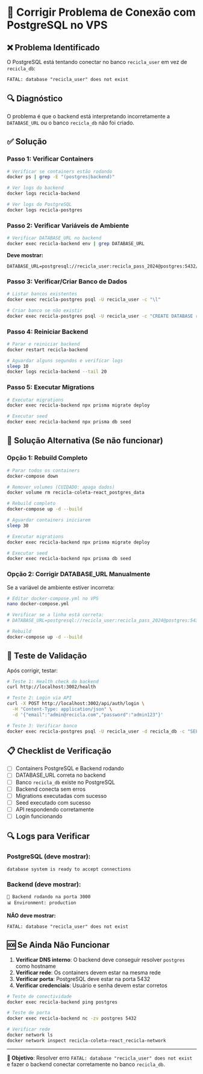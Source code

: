 # 🔧 Corrigir Problema de Conexão com PostgreSQL no VPS

## ❌ Problema Identificado

O PostgreSQL está tentando conectar no banco `recicla_user` em vez de `recicla_db`:

```
FATAL: database "recicla_user" does not exist
```

## 🔍 Diagnóstico

O problema é que o backend está interpretando incorretamente a `DATABASE_URL` ou o banco `recicla_db` não foi criado.

## ✅ Solução

### Passo 1: Verificar Containers

```bash
# Verificar se containers estão rodando
docker ps | grep -E "(postgres|backend)"

# Ver logs do backend
docker logs recicla-backend

# Ver logs do PostgreSQL
docker logs recicla-postgres
```

### Passo 2: Verificar Variáveis de Ambiente

```bash
# Verificar DATABASE_URL no backend
docker exec recicla-backend env | grep DATABASE_URL
```

**Deve mostrar:**
```
DATABASE_URL=postgresql://recicla_user:recicla_pass_2024@postgres:5432/recicla_db
```

### Passo 3: Verificar/Criar Banco de Dados

```bash
# Listar bancos existentes
docker exec recicla-postgres psql -U recicla_user -c "\l"

# Criar banco se não existir
docker exec recicla-postgres psql -U recicla_user -c "CREATE DATABASE recicla_db;"
```

### Passo 4: Reiniciar Backend

```bash
# Parar e reiniciar backend
docker restart recicla-backend

# Aguardar alguns segundos e verificar logs
sleep 10
docker logs recicla-backend --tail 20
```

### Passo 5: Executar Migrations

```bash
# Executar migrations
docker exec recicla-backend npx prisma migrate deploy

# Executar seed
docker exec recicla-backend npx prisma db seed
```

## 🚨 Solução Alternativa (Se não funcionar)

### Opção 1: Rebuild Completo

```bash
# Parar todos os containers
docker-compose down

# Remover volumes (CUIDADO: apaga dados)
docker volume rm recicla-coleta-react_postgres_data

# Rebuild completo
docker-compose up -d --build

# Aguardar containers iniciarem
sleep 30

# Executar migrations
docker exec recicla-backend npx prisma migrate deploy

# Executar seed
docker exec recicla-backend npx prisma db seed
```

### Opção 2: Corrigir DATABASE_URL Manualmente

Se a variável de ambiente estiver incorreta:

```bash
# Editar docker-compose.yml no VPS
nano docker-compose.yml

# Verificar se a linha está correta:
# DATABASE_URL=postgresql://recicla_user:recicla_pass_2024@postgres:5432/recicla_db

# Rebuild
docker-compose up -d --build
```

## 🧪 Teste de Validação

Após corrigir, testar:

```bash
# Teste 1: Health check do backend
curl http://localhost:3002/health

# Teste 2: Login via API
curl -X POST http://localhost:3002/api/auth/login \
  -H "Content-Type: application/json" \
  -d '{"email":"admin@recicla.com","password":"admin123"}'

# Teste 3: Verificar banco
docker exec recicla-postgres psql -U recicla_user -d recicla_db -c "SELECT COUNT(*) FROM users;"
```

## 📋 Checklist de Verificação

- [ ] Containers PostgreSQL e Backend rodando
- [ ] DATABASE_URL correta no backend
- [ ] Banco `recicla_db` existe no PostgreSQL
- [ ] Backend conecta sem erros
- [ ] Migrations executadas com sucesso
- [ ] Seed executado com sucesso
- [ ] API respondendo corretamente
- [ ] Login funcionando

## 🔍 Logs para Verificar

### PostgreSQL (deve mostrar):
```
database system is ready to accept connections
```

### Backend (deve mostrar):
```
🚀 Backend rodando na porta 3000
📊 Environment: production
```

**NÃO deve mostrar:**
```
FATAL: database "recicla_user" does not exist
```

## 🆘 Se Ainda Não Funcionar

1. **Verificar DNS interno**: O backend deve conseguir resolver `postgres` como hostname
2. **Verificar rede**: Os containers devem estar na mesma rede
3. **Verificar porta**: PostgreSQL deve estar na porta 5432
4. **Verificar credenciais**: Usuário e senha devem estar corretos

```bash
# Teste de conectividade
docker exec recicla-backend ping postgres

# Teste de porta
docker exec recicla-backend nc -zv postgres 5432

# Verificar rede
docker network ls
docker network inspect recicla-coleta-react_recicla-network
```

---

**🎯 Objetivo**: Resolver erro `FATAL: database "recicla_user" does not exist` e fazer o backend conectar corretamente no banco `recicla_db`.
